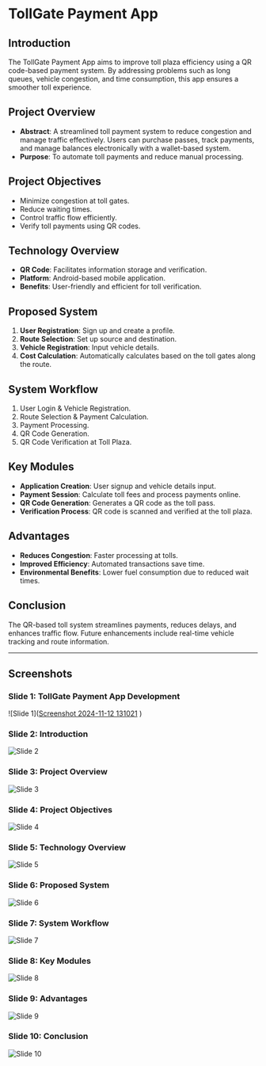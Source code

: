 # TollGate Payment App

## Introduction
The TollGate Payment App aims to improve toll plaza efficiency using a QR code-based payment system. By addressing problems such as long queues, vehicle congestion, and time consumption, this app ensures a smoother toll experience.

## Project Overview
- **Abstract**: A streamlined toll payment system to reduce congestion and manage traffic effectively. Users can purchase passes, track payments, and manage balances electronically with a wallet-based system.
- **Purpose**: To automate toll payments and reduce manual processing.

## Project Objectives
- Minimize congestion at toll gates.
- Reduce waiting times.
- Control traffic flow efficiently.
- Verify toll payments using QR codes.

## Technology Overview
- **QR Code**: Facilitates information storage and verification.
- **Platform**: Android-based mobile application.
- **Benefits**: User-friendly and efficient for toll verification.

## Proposed System
1. **User Registration**: Sign up and create a profile.
2. **Route Selection**: Set up source and destination.
3. **Vehicle Registration**: Input vehicle details.
4. **Cost Calculation**: Automatically calculates based on the toll gates along the route.

## System Workflow
1. User Login & Vehicle Registration.
2. Route Selection & Payment Calculation.
3. Payment Processing.
4. QR Code Generation.
5. QR Code Verification at Toll Plaza.

## Key Modules
- **Application Creation**: User signup and vehicle details input.
- **Payment Session**: Calculate toll fees and process payments online.
- **QR Code Generation**: Generates a QR code as the toll pass.
- **Verification Process**: QR code is scanned and verified at the toll plaza.

## Advantages
- **Reduces Congestion**: Faster processing at tolls.
- **Improved Efficiency**: Automated transactions save time.
- **Environmental Benefits**: Lower fuel consumption due to reduced wait times.

## Conclusion
The QR-based toll system streamlines payments, reduces delays, and enhances traffic flow. Future enhancements include real-time vehicle tracking and route information.

---

## Screenshots

### Slide 1: TollGate Payment App Development
![Slide 1]([Screenshot 2024-11-12 131021](https://github.com/user-attachments/assets/78931913-4301-453b-913a-6b54b38ece26)
)

### Slide 2: Introduction
![Slide 2](link-to-image2)

### Slide 3: Project Overview
![Slide 3](link-to-image3)

### Slide 4: Project Objectives
![Slide 4](link-to-image4)

### Slide 5: Technology Overview
![Slide 5](link-to-image5)

### Slide 6: Proposed System
![Slide 6](link-to-image6)

### Slide 7: System Workflow
![Slide 7](link-to-image7)

### Slide 8: Key Modules
![Slide 8](link-to-image8)

### Slide 9: Advantages
![Slide 9](link-to-image9)

### Slide 10: Conclusion
![Slide 10](link-to-image10)
